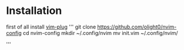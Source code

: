 # Installation
first of all install [vim-plug](https://github.com/junegunn/vim-plug)
'''
git clone https://github.com/olight0/nvim-config
cd nvim-config
mkdir ~/.config/nvim
mv init.vim ~/.config/nvim/

'''
